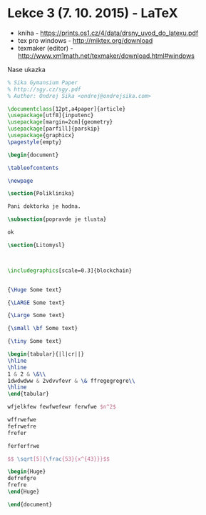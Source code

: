 # Lekce 3 (7. 10. 2015) - LaTeX

- kniha - <https://prints.os1.cz/4/data/drsny_uvod_do_latexu.pdf>
- tex pro windows - <http://miktex.org/download>
- texmaker (editor) - <http://www.xm1math.net/texmaker/download.html#windows>

Nase ukazka

``` latex
% Sika Gymansium Paper
% http://sgy.cz/sgy.pdf
% Author: Ondrej Sika <ondrej@ondrejsika.com>

\documentclass[12pt,a4paper]{article}
\usepackage[utf8]{inputenc}
\usepackage[margin=2cm]{geometry}
\usepackage[parfill]{parskip}
\usepackage{graphicx}
\pagestyle{empty}

\begin{document}

\tableofcontents

\newpage

\section{Poliklinika}

Pani doktorka je hodna.

\subsection{popravde je tlusta}

ok

\section{Litomysl}



\includegraphics[scale=0.3]{blockchain}


{\Huge Some text}

{\LARGE Some text}

{\Large Some text}

{\small \bf Some text}

{\tiny Some text}

\begin{tabular}{|l|cr||}
\hline
\hline
1 & 2 & \&\\
1dwdwdww & 2vdvvfevr & \& ffregegregre\\
\hline
\end{tabular}

wfjelkfew fewfwefewr ferwfwe $n^2$

wffrwefwe
fefrwefre
frefer

ferferfrwe

$$ \sqrt[5]{\frac{53}{x^{43}}}$$

\begin{Huge}
defrefgre
frefre
\end{Huge}

\end{document}

```

